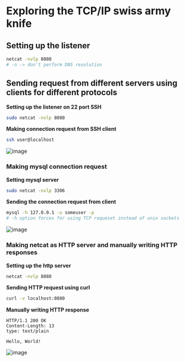 # Exploring the TCP/IP swiss army knife

## Setting up the listener
```bash
netcat -nvlp 8080
# -n -> don't perform DNS resolution
```

## Sending request from different servers using clients for different protocols

**Setting up the listener on 22 port SSH**
```bash
sudo netcat -nvlp 8080
```

**Making connection request from SSH client**
```bash
ssh user@localhost
```

![image](https://github.com/user-attachments/assets/6bb90f6f-ff78-4613-a681-4f4acfa5e050)

### Making mysql connection request

**Setting mysql server**
```bash
sudo netcat -nvlp 3306
```

**Sending the connection request from client**
```bash
mysql -h 127.0.0.1 -u someuser -p
# -h option forces for using TCP requeset instead of unix sockets
```

![image](https://github.com/user-attachments/assets/eb5f0120-dbbd-4367-bce1-6551445dae97)

### Making netcat as HTTP server and manually writing HTTP responses

**Setting up the http server**
```bash
netcat -nvlp 8080
```
**Sending HTTP request using curl**
```bash
curl -v localhost:8080
```
**Manually writing HTTP response**
```
HTTP/1.1 200 OK
Content-Length: 13
type: text/plain

Hello, World!
```

![image](https://github.com/user-attachments/assets/77129986-f170-40fa-91cc-38ec8f0c8db1)


